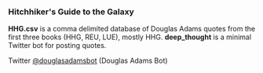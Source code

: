 ### Hitchhiker's Guide to the Galaxy

**HHG.csv** is a comma delimited database of Douglas Adams quotes from the first three books (HHG, REU, LUE), mostly HHG.  **deep_thought** is a minimal Twitter bot for posting quotes.

Twitter [@douglasadamsbot](https://twitter.com/douglasadamsbot) (Douglas Adams Bot)

